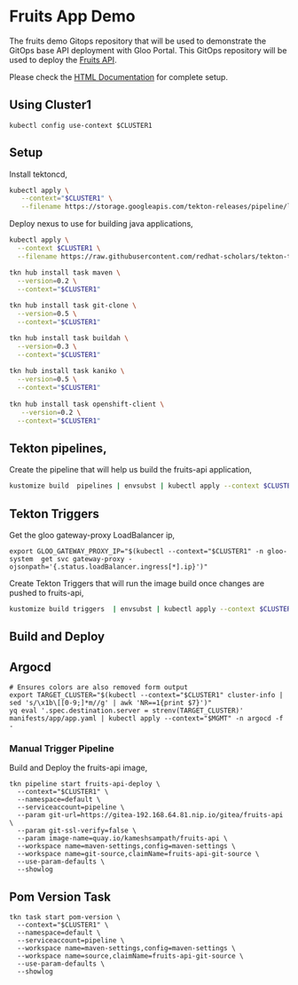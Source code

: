 # Fruits App Demo

The fruits demo  Gitops repository that will be used to demonstrate the GitOps base API deployment with Gloo Portal. This GitOps repository will be used to deploy the [Fruits API](https://github.com/kameshsampath/fruits-api).

Please check the [HTML Documentation](https://kameshsampath.github.io/fruits-api-gitops) for complete setup.

## Using Cluster1

```shell
kubectl config use-context $CLUSTER1
```

## Setup

Install tektoncd,

```bash
kubectl apply \
   --context="$CLUSTER1" \
   --filename https://storage.googleapis.com/tekton-releases/pipeline/latest/release.yaml
```

Deploy nexus to use for building java applications,

```bash
kubectl apply \
  --context $CLUSTER1 \
  --filename https://raw.githubusercontent.com/redhat-scholars/tekton-tutorial/master/install/utils/nexus.yaml
```

```bash
tkn hub install task maven \
  --version=0.2 \
  --context="$CLUSTER1"
  
tkn hub install task git-clone \
  --version=0.5 \
  --context="$CLUSTER1"

tkn hub install task buildah \
  --version=0.3 \
  --context="$CLUSTER1"
  
tkn hub install task kaniko \
  --version=0.5 \
  --context="$CLUSTER1"
  
tkn hub install task openshift-client \
   --version=0.2 \
  --context="$CLUSTER1" 
```

## Tekton pipelines,

Create the pipeline that will help us build the fruits-api application,

```bash
kustomize build  pipelines | envsubst | kubectl apply --context $CLUSTER1 -f -
```

## Tekton Triggers

Get the gloo gateway-proxy LoadBalancer ip,

```shell
export GLOO_GATEWAY_PROXY_IP="$(kubectl --context="$CLUSTER1" -n gloo-system  get svc gateway-proxy -ojsonpath='{.status.loadBalancer.ingress[*].ip}')"
```

Create Tekton Triggers that will run the image build once changes are pushed to fruits-api,

```bash
kustomize build triggers  | envsubst | kubectl apply --context $CLUSTER1 -f -
```

## Build and Deploy

## Argocd

```shell
# Ensures colors are also removed form output
export TARGET_CLUSTER="$(kubectl --context="$CLUSTER1" cluster-info | sed 's/\x1b\[[0-9;]*m//g' | awk 'NR==1{print $7}')"
yq eval '.spec.destination.server = strenv(TARGET_CLUSTER)' manifests/app/app.yaml | kubectl apply --context="$MGMT" -n argocd -f - 
```

### Manual Trigger Pipeline

Build and Deploy the fruits-api image,

```shell
tkn pipeline start fruits-api-deploy \
  --context="$CLUSTER1" \
  --namespace=default \
  --serviceaccount=pipeline \
  --param git-url=https://gitea-192.168.64.81.nip.io/gitea/fruits-api \
  --param git-ssl-verify=false \
  --param image-name=quay.io/kameshsampath/fruits-api \
  --workspace name=maven-settings,config=maven-settings \
  --workspace name=git-source,claimName=fruits-api-git-source \
  --use-param-defaults \
  --showlog
```

## Pom Version Task

```shell
tkn task start pom-version \
  --context="$CLUSTER1" \
  --namespace=default \
  --serviceaccount=pipeline \
  --workspace name=maven-settings,config=maven-settings \
  --workspace name=source,claimName=fruits-api-git-source \
  --use-param-defaults \
  --showlog
```
